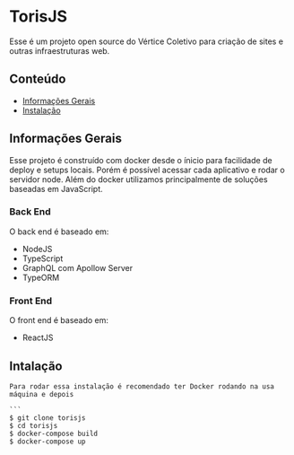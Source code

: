 # TorisJS
Esse é um projeto open source do Vértice Coletivo para criação de sites e outras infraestruturas web.

## Conteúdo
* [Informações Gerais](#informações-gerais)
* [Instalação](#intalação)

## Informações Gerais
Esse projeto é construído com docker desde o ínicio para facilidade de deploy e setups locais. Porém é possível acessar cada aplicativo e rodar o servidor node.
Além do docker utilizamos principalmente de soluções baseadas em JavaScript.
  
### Back End
  O back end é baseado em:
  * NodeJS
  * TypeScript
  * GraphQL com Apollow Server
  * TypeORM
    
### Front End
  O front end é baseado em:
  * ReactJS
    
## Intalação
    Para rodar essa instalação é recomendado ter Docker rodando na usa máquina e depois

    ```
    $ git clone torisjs
    $ cd torisjs
    $ docker-compose build
    $ docker-compose up
